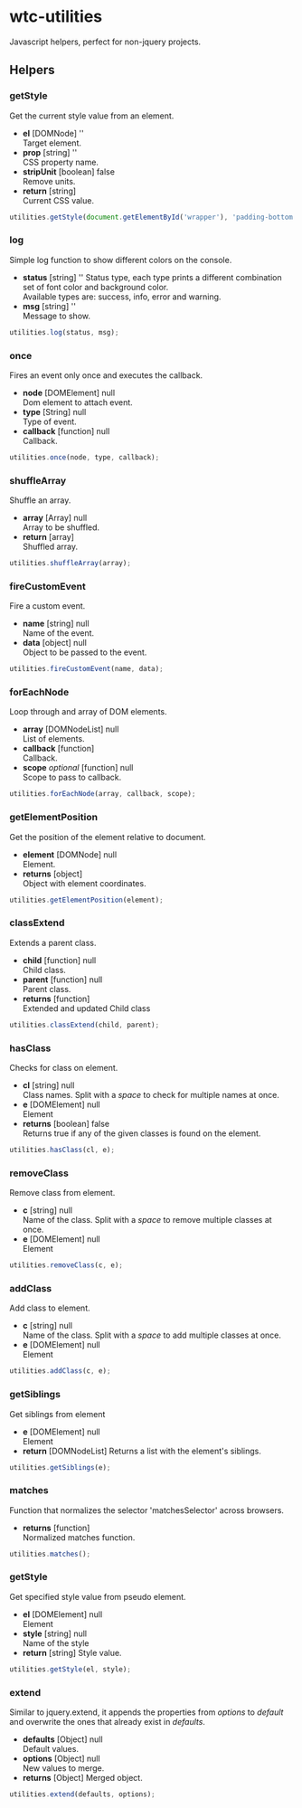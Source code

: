 # wtc-utilities
Javascript helpers, perfect for non-jquery projects.
## Helpers
### getStyle
Get the current style value from an element.

* **el** [DOMNode] ''  
Target element.
* **prop** [string] ''  
CSS property name.
* **stripUnit** [boolean] false  
Remove units.
* **return** [string]  
Current CSS value.

```javascript
utilities.getStyle(document.getElementById('wrapper'), 'padding-bottom');
```

### log
Simple log function to show different colors on the console.  

* **status** [string] ''
Status type, each type prints a different combination set of font color and background color.  
Available types are: success, info, error and warning.  
* **msg** [string] ''  
Message to show.

```javascript
utilities.log(status, msg);
```

### once
Fires an event only once and executes the callback.
* **node** [DOMElement] null  
Dom element to attach event.
* **type** [String] null  
Type of event.
* **callback** [function] null  
Callback.

```javascript
utilities.once(node, type, callback);
```

### shuffleArray
Shuffle an array.
* **array** [Array] null  
Array to be shuffled.
* **return** [array]  
Shuffled array.

```javascript
utilities.shuffleArray(array);
```

### fireCustomEvent
Fire a custom event.
* **name** [string] null  
Name of the event.
* **data** [object] null  
Object to be passed to the event.

```javascript
utilities.fireCustomEvent(name, data);
```

### forEachNode
Loop through and array of DOM elements.
* **array** [DOMNodeList] null  
List of elements.
* **callback** [function]  
Callback.
* **scope** _optional_ [function] null  
Scope to pass to callback.

```javascript
utilities.forEachNode(array, callback, scope);
```

### getElementPosition
Get the position of the element relative to document.
* **element** [DOMNode] null  
Element.
* **returns** [object]  
Object with element coordinates.

```javascript
utilities.getElementPosition(element);
```

### classExtend
Extends a parent class.
* **child** [function] null  
Child class.
* **parent** [function] null  
Parent class.
* **returns** [function]  
Extended and updated Child class

```javascript
utilities.classExtend(child, parent);
```

### hasClass
Checks for class on element.
* **cl** [string] null  
Class names. Split with a _space_ to check for multiple names at once.
* **e** [DOMElement] null  
Element
* **returns** [boolean] false  
Returns true if any of the given classes is found on the element.

```javascript
utilities.hasClass(cl, e);
```

### removeClass
Remove class from element.
* **c** [string] null  
Name of the class. Split with a _space_ to remove multiple classes at once.
* **e** [DOMElement] null  
Element

```javascript
utilities.removeClass(c, e);
```

### addClass
Add class to element.
* **c** [string] null  
Name of the class. Split with a _space_ to add multiple classes at once.
* **e** [DOMElement] null  
Element

```javascript
utilities.addClass(c, e);
```

### getSiblings
Get siblings from element
* **e** [DOMElement]  null  
Element
* **return** [DOMNodeList]
Returns a list with the element's siblings.

```javascript
utilities.getSiblings(e);
```

### matches
Function that normalizes the selector 'matchesSelector' across browsers.
* **returns** [function]  
Normalized matches function.

```javascript
utilities.matches();
```

### getStyle
Get specified style value from pseudo element.
* **el** [DOMElement] null  
Element
* **style** [string] null  
Name of the style
* **return** [string]
Style value.

```javascript
utilities.getStyle(el, style);
```

### extend
Similar to jquery.extend, it appends the properties from _options_ to _default_ and overwrite the ones that already exist in _defaults_.
* **defaults** [Object] null  
Default values.
* **options** [Object] null  
New values to merge.
* **returns** [Object]
Merged object.

```javascript
utilities.extend(defaults, options);
```

